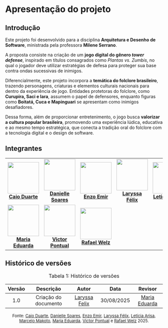 # Apresentação do projeto

## Introdução
<!-- 
<div style="text-align: justify;"> -->


Este projeto foi desenvolvido para a disciplina **Arquitetura e Desenho de Software**, ministrada pela professora **Milene Serrano**.  

A proposta consiste na criação de um **jogo digital do gênero *tower defense***, inspirado em títulos consagrados como *Plantas vs. Zumbis*, no qual o jogador deve utilizar estratégias de defesa para proteger sua base contra ondas sucessivas de inimigos.  

Diferencialmente, este projeto incorpora a **temática do folclore brasileiro**, trazendo personagens, criaturas e elementos culturais nacionais para dentro da experiência de jogo. Entidades protetoras do folclore, como **Curupira, Saci e Iara**, assumem o papel de defensores, enquanto figuras como **Boitatá, Cuca e Mapinguari** se apresentam como inimigos desafiadores.  

Dessa forma, além de proporcionar entretenimento, o jogo busca **valorizar a cultura popular brasileira**, promovendo uma experiência lúdica, educativa e ao mesmo tempo estratégica, que conecta a tradição oral do folclore com a tecnologia digital e o design de software.  

<!-- </div> -->


## Integrantes


<table align="center">
  <tr>
    <td align="center">
      <img src="https://avatars.githubusercontent.com/u/134105981?v=4" width=100><br>
      <b><a href="https://github.com/caioduart3">Caio Duarte</a></b><br>
    </td>
    <td align="center">
      <img src="https://avatars.githubusercontent.com/u/108499815?v=4" width=100><br>
      <b><a href="https://github.com/danielle-soaress">Danielle Soares</a></b><br>
    </td>
    <td align="center">
      <img src="https://avatars.githubusercontent.com/u/164296530?v=4" width=100><br>
      <b><a href="https://github.com/EnzoEmir">Enzo Emir</a></b><br>
    </td>
    <td align="center">
      <img src="https://avatars.githubusercontent.com/u/143897458?v=4" width=100><br>
      <b><a href="https://github.com/felixlaryssa">Laryssa Félix</a></b><br>
    </td>
    <td align="center">
      <img src="https://avatars.githubusercontent.com/u/178337364?v=4" width=100><br>
      <b><a href="https://github.com/Leticia-Arisa-K-Higa">Leticia Arisa</a></b><br>
    </td>
    <td align="center">
      <img src="https://avatars.githubusercontent.com/u/125222370?v=4" width=100><br>
      <b><a href="https://github.com/MM4k">Marcelo Makoto</a></b><br>
    </td>
  </tr>
  <tr>
    <td align="center">
      <img src="https://avatars.githubusercontent.com/u/164348330?v=4" width=100><br>
      <b><a href="https://github.com/dudaa28">Maria Eduarda</a></b><br>
    </td>
    <td align="center">
      <img src="https://avatars.githubusercontent.com/u/129227815?v=4" width=100><br>
      <b><a href="https://github.com/VictorPontual">Victor Pontual</a></b><br>
    </td>
    <td align="center">
      <img src="https://avatars.githubusercontent.com/u/179030119?v=4" width=100><br>
      <b><a href="https://github.com/RafaelSchadt">Rafael Welz</a></b><br>
    </td>
  </tr>
</table>

## Histórico de versões


<font size="3"><p style="text-align: center">Tabela 1: Histórico de versões</p></font>

| Versão |Descrição     |Autor                                       |Data    |Revisor|
|:-:     | :-:          | :-:                                        | :-:        |:-:|
|1.0     |Criação do documento| [Laryssa Felix](https://github.com/felixlaryssa)| 30/08/2025 | [Maria Eduarda](https://github.com/dudaa28)|

<font size="2"><p style="text-align: center">Fonte: [Caio Duarte](https://github.com/caioduart3), [Danielle Soares](https://github.com/danielle-soaress), [Enzo Emir](https://github.com/EnzoEmir), [Laryssa Félix](https://github.com/felixlaryssa), [Letícia Arisa](https://github.com/Leticia-Arisa-K-Higa), [Marcelo Makoto](https://github.com/MM4k), [Maria Eduarda](https://github.com/dudaa28), [Victor Pontual](https://github.com/VictorPontual) e [Rafael Welz](https://github.com/RafaelSchadt) 2025.</p></font> 
